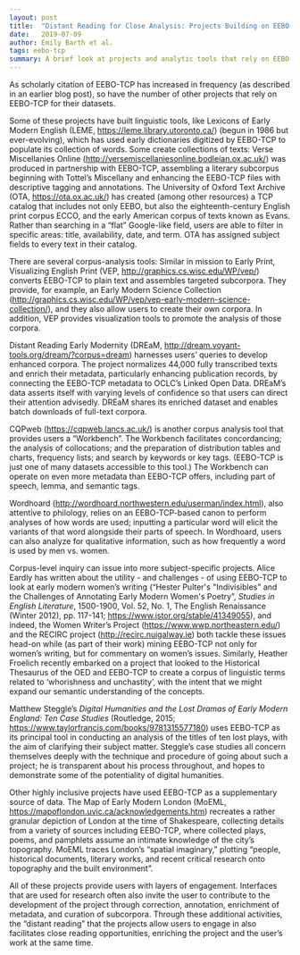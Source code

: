 ```yaml
---
layout: post
title:  "Distant Reading for Close Analysis: Projects Building on EEBO-TCP"
date:   2019-07-09 
author: Emily Barth et al.
tags: eebo-tcp
summary: A brief look at projects and analytic tools that rely on EEBO-TCP for their datasets.
---
```



As scholarly citation of EEBO-TCP has increased in frequency (as described in an earlier blog post), so have the number of other projects that rely on EEBO-TCP for their datasets. 


Some of these projects have built linguistic tools, like Lexicons of Early Modern English (LEME,  <https://leme.library.utoronto.ca/>) (begun in 1986 but ever-evolving), which has used early dictionaries digitized by EEBO-TCP to populate its collection of words. Some create collections of texts: Verse Miscellanies Online (<http://versemiscellaniesonline.bodleian.ox.ac.uk/>) was produced in partnership with EEBO-TCP, assembling a literary subcorpus beginning with Tottel’s Miscellany and enhancing the EEBO-TCP files with descriptive tagging and annotations. The University of Oxford Text Archive (OTA, <https://ota.ox.ac.uk/>) has created (among other resources) a TCP catalog that includes not only EEBO, but also the eighteenth-century English print corpus ECCO, and the early American corpus of texts known as Evans. Rather than searching in a “flat” Google-like field, users are able to filter in specific areas: title, availability, date, and term. OTA has assigned subject fields to every text in their catalog.


There are several corpus-analysis tools: Similar in mission to Early Print, Visualizing English Print (VEP, <http://graphics.cs.wisc.edu/WP/vep/>) converts EEBO-TCP to plain text and assembles targeted subcorpora. They provide, for example, an Early Modern Science Collection (<http://graphics.cs.wisc.edu/WP/vep/vep-early-modern-science-collection/>), and they also allow users to create their own corpora. In addition, VEP provides visualization tools to promote the analysis of those corpora.


Distant Reading Early Modernity (DREaM, <http://dream.voyant-tools.org/dream/?corpus=dream>) harnesses users’ queries to develop enhanced corpora. The project normalizes 44,000 fully transcribed texts and enrich their metadata, particularly enhancing publication records, by connecting the EEBO-TCP metadata to OCLC’s Linked Open Data. DREaM’s data asserts itself with varying levels of confidence so that users can direct their attention advisedly. DREaM shares its enriched dataset and enables batch downloads of full-text corpora.


CQPweb (<https://cqpweb.lancs.ac.uk/>) is another corpus analysis tool that provides users a “Workbench”. The Workbench facilitates concordancing; the analysis of collocations; and the preparation of distribution tables and charts, frequency lists; and search by keywords or key tags.  (EEBO-TCP is just one of many datasets accessible to this tool.)  The Workbench can operate on even more metadata than EEBO-TCP offers, including part of speech, lemma, and semantic tags. 


Wordhoard (<http://wordhoard.northwestern.edu/userman/index.html>), also attentive to philology, relies on an EEBO-TCP-based canon to perform analyses of how words are used; inputting a particular word will elicit the variants of that word alongside their parts of speech. In Wordhoard, users can also analyze for qualitative information, such as how frequently a word is used by men vs. women.


Corpus-level inquiry can issue into more subject-specific projects. Alice Eardly has written about the utility - and challenges - of using EEBO-TCP to look at early modern women’s writing (“Hester Pulter's "Indivisibles" and the Challenges of Annotating Early Modern Women's Poetry”, *Studies in English Literature*, 1500-1900, Vol. 52, No. 1, The English Renaissance (Winter 2012), pp. 117-141; <https://www.jstor.org/stable/41349055>), and indeed, the Women Writer’s Project (<https://www.wwp.northeastern.edu/>) and the RECIRC project (<http://recirc.nuigalway.ie>) both tackle these issues head-on while (as part of their work) mining EEBO-TCP not only for women’s writing, but for commentary on women’s issues. Similarly, Heather Froelich recently embarked on a project that looked to the Historical Thesaurus of the OED and EEBO-TCP to create a corpus of linguistic terms related to ‘whorishness and unchastity’, with the intent that we might expand our semantic understanding of the concepts. 


Matthew Steggle’s *Digital Humanities and the Lost Dramas of Early Modern England: Ten Case Studies* (Routledge, 2015; <https://www.taylorfrancis.com/books/9781315577180>) uses EEBO-TCP as its principal tool in conducting an analysis of the titles of ten lost plays, with the aim of clarifying their subject matter. Steggle’s case studies all concern themselves deeply with the technique and procedure of going about such a project; he is transparent about his process throughout, and hopes to demonstrate some of the potentiality of digital humanities.


Other highly inclusive projects have used EEBO-TCP as a supplementary source of data.  The Map of Early Modern London (MoEML, <https://mapoflondon.uvic.ca/acknowledgements.htm>) recreates a rather granular depiction of London at the time of Shakespeare, collecting details from a variety of sources including EEBO-TCP, where collected plays, poems, and pamphlets assume an intimate knowledge of the city’s topography. MoEML traces London’s “spatial imaginary,” plotting “people, historical documents, literary works, and recent critical research onto topography and the built environment”. 


All of these projects provide users with layers of engagement. Interfaces that are used for research often also invite the user to contribute to the development of the project through correction, annotation, enrichment of metadata, and curation of subcorpora. Through these additional activities, the “distant reading” that the projects allow users to engage in also facilitates close reading opportunities, enriching the project and the user’s work at the same time.